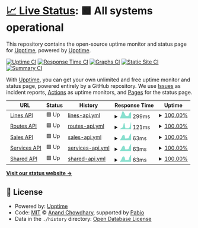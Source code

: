 # [📈 Live Status](https://demo.upptime.js.org): <!--live status--> **🟩 All systems operational**

This repository contains the open-source uptime monitor and status page for [Upptime](https://upptime.js.org), powered by [Upptime](https://github.com/upptime/upptime).

[![Uptime CI](https://github.com/upptime/arara-status-page/workflows/Uptime%20CI/badge.svg)](https://github.com/upptime/arara-status-page/actions?query=workflow%3A%22Uptime+CI%22)
[![Response Time CI](https://github.com/upptime/arara-status-page/workflows/Response%20Time%20CI/badge.svg)](https://github.com/upptime/arara-status-page/actions?query=workflow%3A%22Response+Time+CI%22)
[![Graphs CI](https://github.com/upptime/arara-status-page/workflows/Graphs%20CI/badge.svg)](https://github.com/upptime/arara-status-page/actions?query=workflow%3A%22Graphs+CI%22)
[![Static Site CI](https://github.com/upptime/arara-status-page/workflows/Static%20Site%20CI/badge.svg)](https://github.com/upptime/arara-status-page/actions?query=workflow%3A%22Static+Site+CI%22)
[![Summary CI](https://github.com/upptime/arara-status-page/workflows/Summary%20CI/badge.svg)](https://github.com/upptime/arara-status-page/actions?query=workflow%3A%22Summary+CI%22)

With [Upptime](https://upptime.js.org), you can get your own unlimited and free uptime monitor and status page, powered entirely by a GitHub repository. We use [Issues](https://github.com/upptime/arara-status-page/issues) as incident reports, [Actions](https://github.com/upptime/arara-status-page/actions) as uptime monitors, and [Pages](https://demo.upptime.js.org) for the status page.

<!--start: status pages-->
<!-- This summary is generated by Upptime (https://github.com/upptime/upptime) -->
<!-- Do not edit this manually, your changes will be overwritten -->
<!-- prettier-ignore -->
| URL | Status | History | Response Time | Uptime |
| --- | ------ | ------- | ------------- | ------ |
| <img alt="" src="https://icons.duckduckgo.com/ip3/null.ico" height="13"> [Lines API](prod-hermes-api.smarttravelit.com/hermes-lines/internal/health/status) | 🟩 Up | [lines-api.yml](https://github.com/GoGipsy/hermes-status-page/commits/HEAD/history/lines-api.yml) | <details><summary><img alt="Response time graph" src="./graphs/lines-api/response-time-week.png" height="20"> 299ms</summary><br><a href="https://GoGipsy.github.io/hermes-status-page/history/lines-api"><img alt="Response time 344" src="https://img.shields.io/endpoint?url=https%3A%2F%2Fraw.githubusercontent.com%2FGoGipsy%2Fhermes-status-page%2FHEAD%2Fapi%2Flines-api%2Fresponse-time.json"></a><br><a href="https://GoGipsy.github.io/hermes-status-page/history/lines-api"><img alt="24-hour response time 128" src="https://img.shields.io/endpoint?url=https%3A%2F%2Fraw.githubusercontent.com%2FGoGipsy%2Fhermes-status-page%2FHEAD%2Fapi%2Flines-api%2Fresponse-time-day.json"></a><br><a href="https://GoGipsy.github.io/hermes-status-page/history/lines-api"><img alt="7-day response time 299" src="https://img.shields.io/endpoint?url=https%3A%2F%2Fraw.githubusercontent.com%2FGoGipsy%2Fhermes-status-page%2FHEAD%2Fapi%2Flines-api%2Fresponse-time-week.json"></a><br><a href="https://GoGipsy.github.io/hermes-status-page/history/lines-api"><img alt="30-day response time 344" src="https://img.shields.io/endpoint?url=https%3A%2F%2Fraw.githubusercontent.com%2FGoGipsy%2Fhermes-status-page%2FHEAD%2Fapi%2Flines-api%2Fresponse-time-month.json"></a><br><a href="https://GoGipsy.github.io/hermes-status-page/history/lines-api"><img alt="1-year response time 344" src="https://img.shields.io/endpoint?url=https%3A%2F%2Fraw.githubusercontent.com%2FGoGipsy%2Fhermes-status-page%2FHEAD%2Fapi%2Flines-api%2Fresponse-time-year.json"></a></details> | <details><summary><a href="https://GoGipsy.github.io/hermes-status-page/history/lines-api">100.00%</a></summary><a href="https://GoGipsy.github.io/hermes-status-page/history/lines-api"><img alt="All-time uptime 99.92%" src="https://img.shields.io/endpoint?url=https%3A%2F%2Fraw.githubusercontent.com%2FGoGipsy%2Fhermes-status-page%2FHEAD%2Fapi%2Flines-api%2Fuptime.json"></a><br><a href="https://GoGipsy.github.io/hermes-status-page/history/lines-api"><img alt="24-hour uptime 100.00%" src="https://img.shields.io/endpoint?url=https%3A%2F%2Fraw.githubusercontent.com%2FGoGipsy%2Fhermes-status-page%2FHEAD%2Fapi%2Flines-api%2Fuptime-day.json"></a><br><a href="https://GoGipsy.github.io/hermes-status-page/history/lines-api"><img alt="7-day uptime 100.00%" src="https://img.shields.io/endpoint?url=https%3A%2F%2Fraw.githubusercontent.com%2FGoGipsy%2Fhermes-status-page%2FHEAD%2Fapi%2Flines-api%2Fuptime-week.json"></a><br><a href="https://GoGipsy.github.io/hermes-status-page/history/lines-api"><img alt="30-day uptime 99.92%" src="https://img.shields.io/endpoint?url=https%3A%2F%2Fraw.githubusercontent.com%2FGoGipsy%2Fhermes-status-page%2FHEAD%2Fapi%2Flines-api%2Fuptime-month.json"></a><br><a href="https://GoGipsy.github.io/hermes-status-page/history/lines-api"><img alt="1-year uptime 99.92%" src="https://img.shields.io/endpoint?url=https%3A%2F%2Fraw.githubusercontent.com%2FGoGipsy%2Fhermes-status-page%2FHEAD%2Fapi%2Flines-api%2Fuptime-year.json"></a></details>
| <img alt="" src="https://icons.duckduckgo.com/ip3/null.ico" height="13"> [Routes API](prod-hermes-api.smarttravelit.com/hermes-routes/internal/health/status) | 🟩 Up | [routes-api.yml](https://github.com/GoGipsy/hermes-status-page/commits/HEAD/history/routes-api.yml) | <details><summary><img alt="Response time graph" src="./graphs/routes-api/response-time-week.png" height="20"> 121ms</summary><br><a href="https://GoGipsy.github.io/hermes-status-page/history/routes-api"><img alt="Response time 75" src="https://img.shields.io/endpoint?url=https%3A%2F%2Fraw.githubusercontent.com%2FGoGipsy%2Fhermes-status-page%2FHEAD%2Fapi%2Froutes-api%2Fresponse-time.json"></a><br><a href="https://GoGipsy.github.io/hermes-status-page/history/routes-api"><img alt="24-hour response time 42" src="https://img.shields.io/endpoint?url=https%3A%2F%2Fraw.githubusercontent.com%2FGoGipsy%2Fhermes-status-page%2FHEAD%2Fapi%2Froutes-api%2Fresponse-time-day.json"></a><br><a href="https://GoGipsy.github.io/hermes-status-page/history/routes-api"><img alt="7-day response time 121" src="https://img.shields.io/endpoint?url=https%3A%2F%2Fraw.githubusercontent.com%2FGoGipsy%2Fhermes-status-page%2FHEAD%2Fapi%2Froutes-api%2Fresponse-time-week.json"></a><br><a href="https://GoGipsy.github.io/hermes-status-page/history/routes-api"><img alt="30-day response time 75" src="https://img.shields.io/endpoint?url=https%3A%2F%2Fraw.githubusercontent.com%2FGoGipsy%2Fhermes-status-page%2FHEAD%2Fapi%2Froutes-api%2Fresponse-time-month.json"></a><br><a href="https://GoGipsy.github.io/hermes-status-page/history/routes-api"><img alt="1-year response time 75" src="https://img.shields.io/endpoint?url=https%3A%2F%2Fraw.githubusercontent.com%2FGoGipsy%2Fhermes-status-page%2FHEAD%2Fapi%2Froutes-api%2Fresponse-time-year.json"></a></details> | <details><summary><a href="https://GoGipsy.github.io/hermes-status-page/history/routes-api">100.00%</a></summary><a href="https://GoGipsy.github.io/hermes-status-page/history/routes-api"><img alt="All-time uptime 100.00%" src="https://img.shields.io/endpoint?url=https%3A%2F%2Fraw.githubusercontent.com%2FGoGipsy%2Fhermes-status-page%2FHEAD%2Fapi%2Froutes-api%2Fuptime.json"></a><br><a href="https://GoGipsy.github.io/hermes-status-page/history/routes-api"><img alt="24-hour uptime 100.00%" src="https://img.shields.io/endpoint?url=https%3A%2F%2Fraw.githubusercontent.com%2FGoGipsy%2Fhermes-status-page%2FHEAD%2Fapi%2Froutes-api%2Fuptime-day.json"></a><br><a href="https://GoGipsy.github.io/hermes-status-page/history/routes-api"><img alt="7-day uptime 100.00%" src="https://img.shields.io/endpoint?url=https%3A%2F%2Fraw.githubusercontent.com%2FGoGipsy%2Fhermes-status-page%2FHEAD%2Fapi%2Froutes-api%2Fuptime-week.json"></a><br><a href="https://GoGipsy.github.io/hermes-status-page/history/routes-api"><img alt="30-day uptime 100.00%" src="https://img.shields.io/endpoint?url=https%3A%2F%2Fraw.githubusercontent.com%2FGoGipsy%2Fhermes-status-page%2FHEAD%2Fapi%2Froutes-api%2Fuptime-month.json"></a><br><a href="https://GoGipsy.github.io/hermes-status-page/history/routes-api"><img alt="1-year uptime 100.00%" src="https://img.shields.io/endpoint?url=https%3A%2F%2Fraw.githubusercontent.com%2FGoGipsy%2Fhermes-status-page%2FHEAD%2Fapi%2Froutes-api%2Fuptime-year.json"></a></details>
| <img alt="" src="https://icons.duckduckgo.com/ip3/null.ico" height="13"> [Sales API](prod-hermes-api.smarttravelit.com/hermes-sales/internal/health/status) | 🟩 Up | [sales-api.yml](https://github.com/GoGipsy/hermes-status-page/commits/HEAD/history/sales-api.yml) | <details><summary><img alt="Response time graph" src="./graphs/sales-api/response-time-week.png" height="20"> 63ms</summary><br><a href="https://GoGipsy.github.io/hermes-status-page/history/sales-api"><img alt="Response time 62" src="https://img.shields.io/endpoint?url=https%3A%2F%2Fraw.githubusercontent.com%2FGoGipsy%2Fhermes-status-page%2FHEAD%2Fapi%2Fsales-api%2Fresponse-time.json"></a><br><a href="https://GoGipsy.github.io/hermes-status-page/history/sales-api"><img alt="24-hour response time 29" src="https://img.shields.io/endpoint?url=https%3A%2F%2Fraw.githubusercontent.com%2FGoGipsy%2Fhermes-status-page%2FHEAD%2Fapi%2Fsales-api%2Fresponse-time-day.json"></a><br><a href="https://GoGipsy.github.io/hermes-status-page/history/sales-api"><img alt="7-day response time 63" src="https://img.shields.io/endpoint?url=https%3A%2F%2Fraw.githubusercontent.com%2FGoGipsy%2Fhermes-status-page%2FHEAD%2Fapi%2Fsales-api%2Fresponse-time-week.json"></a><br><a href="https://GoGipsy.github.io/hermes-status-page/history/sales-api"><img alt="30-day response time 62" src="https://img.shields.io/endpoint?url=https%3A%2F%2Fraw.githubusercontent.com%2FGoGipsy%2Fhermes-status-page%2FHEAD%2Fapi%2Fsales-api%2Fresponse-time-month.json"></a><br><a href="https://GoGipsy.github.io/hermes-status-page/history/sales-api"><img alt="1-year response time 62" src="https://img.shields.io/endpoint?url=https%3A%2F%2Fraw.githubusercontent.com%2FGoGipsy%2Fhermes-status-page%2FHEAD%2Fapi%2Fsales-api%2Fresponse-time-year.json"></a></details> | <details><summary><a href="https://GoGipsy.github.io/hermes-status-page/history/sales-api">100.00%</a></summary><a href="https://GoGipsy.github.io/hermes-status-page/history/sales-api"><img alt="All-time uptime 100.00%" src="https://img.shields.io/endpoint?url=https%3A%2F%2Fraw.githubusercontent.com%2FGoGipsy%2Fhermes-status-page%2FHEAD%2Fapi%2Fsales-api%2Fuptime.json"></a><br><a href="https://GoGipsy.github.io/hermes-status-page/history/sales-api"><img alt="24-hour uptime 100.00%" src="https://img.shields.io/endpoint?url=https%3A%2F%2Fraw.githubusercontent.com%2FGoGipsy%2Fhermes-status-page%2FHEAD%2Fapi%2Fsales-api%2Fuptime-day.json"></a><br><a href="https://GoGipsy.github.io/hermes-status-page/history/sales-api"><img alt="7-day uptime 100.00%" src="https://img.shields.io/endpoint?url=https%3A%2F%2Fraw.githubusercontent.com%2FGoGipsy%2Fhermes-status-page%2FHEAD%2Fapi%2Fsales-api%2Fuptime-week.json"></a><br><a href="https://GoGipsy.github.io/hermes-status-page/history/sales-api"><img alt="30-day uptime 100.00%" src="https://img.shields.io/endpoint?url=https%3A%2F%2Fraw.githubusercontent.com%2FGoGipsy%2Fhermes-status-page%2FHEAD%2Fapi%2Fsales-api%2Fuptime-month.json"></a><br><a href="https://GoGipsy.github.io/hermes-status-page/history/sales-api"><img alt="1-year uptime 100.00%" src="https://img.shields.io/endpoint?url=https%3A%2F%2Fraw.githubusercontent.com%2FGoGipsy%2Fhermes-status-page%2FHEAD%2Fapi%2Fsales-api%2Fuptime-year.json"></a></details>
| <img alt="" src="https://icons.duckduckgo.com/ip3/null.ico" height="13"> [Services API](prod-hermes-api.smarttravelit.com/hermes-services/internal/health/status) | 🟩 Up | [services-api.yml](https://github.com/GoGipsy/hermes-status-page/commits/HEAD/history/services-api.yml) | <details><summary><img alt="Response time graph" src="./graphs/services-api/response-time-week.png" height="20"> 63ms</summary><br><a href="https://GoGipsy.github.io/hermes-status-page/history/services-api"><img alt="Response time 61" src="https://img.shields.io/endpoint?url=https%3A%2F%2Fraw.githubusercontent.com%2FGoGipsy%2Fhermes-status-page%2FHEAD%2Fapi%2Fservices-api%2Fresponse-time.json"></a><br><a href="https://GoGipsy.github.io/hermes-status-page/history/services-api"><img alt="24-hour response time 30" src="https://img.shields.io/endpoint?url=https%3A%2F%2Fraw.githubusercontent.com%2FGoGipsy%2Fhermes-status-page%2FHEAD%2Fapi%2Fservices-api%2Fresponse-time-day.json"></a><br><a href="https://GoGipsy.github.io/hermes-status-page/history/services-api"><img alt="7-day response time 63" src="https://img.shields.io/endpoint?url=https%3A%2F%2Fraw.githubusercontent.com%2FGoGipsy%2Fhermes-status-page%2FHEAD%2Fapi%2Fservices-api%2Fresponse-time-week.json"></a><br><a href="https://GoGipsy.github.io/hermes-status-page/history/services-api"><img alt="30-day response time 61" src="https://img.shields.io/endpoint?url=https%3A%2F%2Fraw.githubusercontent.com%2FGoGipsy%2Fhermes-status-page%2FHEAD%2Fapi%2Fservices-api%2Fresponse-time-month.json"></a><br><a href="https://GoGipsy.github.io/hermes-status-page/history/services-api"><img alt="1-year response time 61" src="https://img.shields.io/endpoint?url=https%3A%2F%2Fraw.githubusercontent.com%2FGoGipsy%2Fhermes-status-page%2FHEAD%2Fapi%2Fservices-api%2Fresponse-time-year.json"></a></details> | <details><summary><a href="https://GoGipsy.github.io/hermes-status-page/history/services-api">100.00%</a></summary><a href="https://GoGipsy.github.io/hermes-status-page/history/services-api"><img alt="All-time uptime 100.00%" src="https://img.shields.io/endpoint?url=https%3A%2F%2Fraw.githubusercontent.com%2FGoGipsy%2Fhermes-status-page%2FHEAD%2Fapi%2Fservices-api%2Fuptime.json"></a><br><a href="https://GoGipsy.github.io/hermes-status-page/history/services-api"><img alt="24-hour uptime 100.00%" src="https://img.shields.io/endpoint?url=https%3A%2F%2Fraw.githubusercontent.com%2FGoGipsy%2Fhermes-status-page%2FHEAD%2Fapi%2Fservices-api%2Fuptime-day.json"></a><br><a href="https://GoGipsy.github.io/hermes-status-page/history/services-api"><img alt="7-day uptime 100.00%" src="https://img.shields.io/endpoint?url=https%3A%2F%2Fraw.githubusercontent.com%2FGoGipsy%2Fhermes-status-page%2FHEAD%2Fapi%2Fservices-api%2Fuptime-week.json"></a><br><a href="https://GoGipsy.github.io/hermes-status-page/history/services-api"><img alt="30-day uptime 100.00%" src="https://img.shields.io/endpoint?url=https%3A%2F%2Fraw.githubusercontent.com%2FGoGipsy%2Fhermes-status-page%2FHEAD%2Fapi%2Fservices-api%2Fuptime-month.json"></a><br><a href="https://GoGipsy.github.io/hermes-status-page/history/services-api"><img alt="1-year uptime 100.00%" src="https://img.shields.io/endpoint?url=https%3A%2F%2Fraw.githubusercontent.com%2FGoGipsy%2Fhermes-status-page%2FHEAD%2Fapi%2Fservices-api%2Fuptime-year.json"></a></details>
| <img alt="" src="https://icons.duckduckgo.com/ip3/null.ico" height="13"> [Shared API](prod-hermes-api.smarttravelit.com/hermes-shared/internal/health/status) | 🟩 Up | [shared-api.yml](https://github.com/GoGipsy/hermes-status-page/commits/HEAD/history/shared-api.yml) | <details><summary><img alt="Response time graph" src="./graphs/shared-api/response-time-week.png" height="20"> 63ms</summary><br><a href="https://GoGipsy.github.io/hermes-status-page/history/shared-api"><img alt="Response time 64" src="https://img.shields.io/endpoint?url=https%3A%2F%2Fraw.githubusercontent.com%2FGoGipsy%2Fhermes-status-page%2FHEAD%2Fapi%2Fshared-api%2Fresponse-time.json"></a><br><a href="https://GoGipsy.github.io/hermes-status-page/history/shared-api"><img alt="24-hour response time 33" src="https://img.shields.io/endpoint?url=https%3A%2F%2Fraw.githubusercontent.com%2FGoGipsy%2Fhermes-status-page%2FHEAD%2Fapi%2Fshared-api%2Fresponse-time-day.json"></a><br><a href="https://GoGipsy.github.io/hermes-status-page/history/shared-api"><img alt="7-day response time 63" src="https://img.shields.io/endpoint?url=https%3A%2F%2Fraw.githubusercontent.com%2FGoGipsy%2Fhermes-status-page%2FHEAD%2Fapi%2Fshared-api%2Fresponse-time-week.json"></a><br><a href="https://GoGipsy.github.io/hermes-status-page/history/shared-api"><img alt="30-day response time 64" src="https://img.shields.io/endpoint?url=https%3A%2F%2Fraw.githubusercontent.com%2FGoGipsy%2Fhermes-status-page%2FHEAD%2Fapi%2Fshared-api%2Fresponse-time-month.json"></a><br><a href="https://GoGipsy.github.io/hermes-status-page/history/shared-api"><img alt="1-year response time 64" src="https://img.shields.io/endpoint?url=https%3A%2F%2Fraw.githubusercontent.com%2FGoGipsy%2Fhermes-status-page%2FHEAD%2Fapi%2Fshared-api%2Fresponse-time-year.json"></a></details> | <details><summary><a href="https://GoGipsy.github.io/hermes-status-page/history/shared-api">100.00%</a></summary><a href="https://GoGipsy.github.io/hermes-status-page/history/shared-api"><img alt="All-time uptime 100.00%" src="https://img.shields.io/endpoint?url=https%3A%2F%2Fraw.githubusercontent.com%2FGoGipsy%2Fhermes-status-page%2FHEAD%2Fapi%2Fshared-api%2Fuptime.json"></a><br><a href="https://GoGipsy.github.io/hermes-status-page/history/shared-api"><img alt="24-hour uptime 100.00%" src="https://img.shields.io/endpoint?url=https%3A%2F%2Fraw.githubusercontent.com%2FGoGipsy%2Fhermes-status-page%2FHEAD%2Fapi%2Fshared-api%2Fuptime-day.json"></a><br><a href="https://GoGipsy.github.io/hermes-status-page/history/shared-api"><img alt="7-day uptime 100.00%" src="https://img.shields.io/endpoint?url=https%3A%2F%2Fraw.githubusercontent.com%2FGoGipsy%2Fhermes-status-page%2FHEAD%2Fapi%2Fshared-api%2Fuptime-week.json"></a><br><a href="https://GoGipsy.github.io/hermes-status-page/history/shared-api"><img alt="30-day uptime 100.00%" src="https://img.shields.io/endpoint?url=https%3A%2F%2Fraw.githubusercontent.com%2FGoGipsy%2Fhermes-status-page%2FHEAD%2Fapi%2Fshared-api%2Fuptime-month.json"></a><br><a href="https://GoGipsy.github.io/hermes-status-page/history/shared-api"><img alt="1-year uptime 100.00%" src="https://img.shields.io/endpoint?url=https%3A%2F%2Fraw.githubusercontent.com%2FGoGipsy%2Fhermes-status-page%2FHEAD%2Fapi%2Fshared-api%2Fuptime-year.json"></a></details>

<!--end: status pages-->

[**Visit our status website →**](https://demo.upptime.js.org)

## 📄 License

- Powered by: [Upptime](https://github.com/upptime/upptime)
- Code: [MIT](./LICENSE) © [Anand Chowdhary](https://anandchowdhary.com), supported by [Pabio](https://pabio.com)
- Data in the `./history` directory: [Open Database License](https://opendatacommons.org/licenses/odbl/1-0/)
